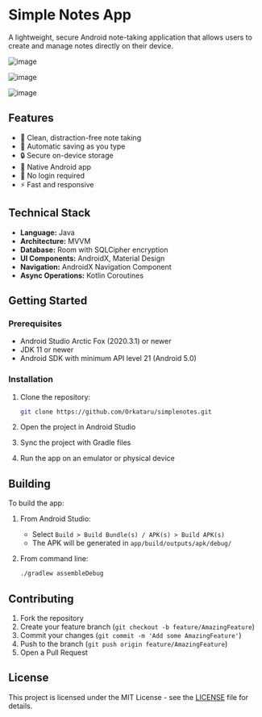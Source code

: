 # Simple Notes App

A lightweight, secure Android note-taking application that allows users to create and manage notes directly on their device.


![image](https://github.com/user-attachments/assets/8de57a64-906c-427e-8f7f-b981eacdb11c)

![image](https://github.com/user-attachments/assets/edcd3308-b049-455f-a8a8-3d99168fb662)

![image](https://github.com/user-attachments/assets/5d571eaa-6763-44b7-922b-54cb41949d4f)


## Features

- 📝 Clean, distraction-free note taking
- 🔄 Automatic saving as you type
- 🔒 Secure on-device storage
- 📱 Native Android app
- 🚫 No login required
- ⚡ Fast and responsive

## Technical Stack

- **Language:** Java
- **Architecture:** MVVM
- **Database:** Room with SQLCipher encryption
- **UI Components:** AndroidX, Material Design
- **Navigation:** AndroidX Navigation Component
- **Async Operations:** Kotlin Coroutines

## Getting Started

### Prerequisites

- Android Studio Arctic Fox (2020.3.1) or newer
- JDK 11 or newer
- Android SDK with minimum API level 21 (Android 5.0)

### Installation

1. Clone the repository:
   ```bash
   git clone https://github.com/Orkataru/simplenotes.git
   ```

2. Open the project in Android Studio

3. Sync the project with Gradle files

4. Run the app on an emulator or physical device

## Building

To build the app:

1. From Android Studio:
   - Select `Build > Build Bundle(s) / APK(s) > Build APK(s)`
   - The APK will be generated in `app/build/outputs/apk/debug/`

2. From command line:
   ```bash
   ./gradlew assembleDebug
   ```

## Contributing

1. Fork the repository
2. Create your feature branch (`git checkout -b feature/AmazingFeature`)
3. Commit your changes (`git commit -m 'Add some AmazingFeature'`)
4. Push to the branch (`git push origin feature/AmazingFeature`)
5. Open a Pull Request

## License

This project is licensed under the MIT License - see the [LICENSE](LICENSE) file for details. 